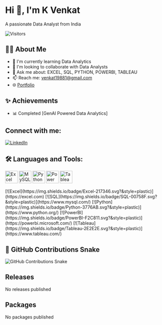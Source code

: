 # Hi 👋, I'm K Venkat

A passionate Data Analyst from India

![Visitors](https://api.visitorbadge.io/api/VisitorHit?user=venkat-analytics&repo=venkat-analytics&countColor=%23263759)

## 👨‍💻 About Me
- 🔭 I'm currently learning Data Analytics
- 🤝 I'm looking to collaborate with Data Analysts
- 💬 Ask me about: EXCEL, SQL, PYTHON, POWERBI, TABLEAU
- 📫 Reach me: venkat19881@gmail.com
- 🌐 [Portfolio](https://venkat-analytics.github.io/Portfolio/) 

## ✨ Achievements
- 📊 Completed [GenAI Powered Data Analytics] 

## Connect with me:
[![LinkedIn](https://simpleicons.org/icons/linkedin.svg)](https://www.linkedin.com/in/venkat-7b97334/)
## 🛠 Languages and Tools:
<p align="left">
  <img src="https://cdn.simpleicons.org/microsoftexcel" alt="Excel" width="40" height="40"/>
  <img src="https://cdn.simpleicons.org/mysql" alt="MySQL" width="40" height="40"/>
  <img src="https://cdn.simpleicons.org/python" alt="Python" width="40" height="40"/>
  <img src="https://cdn.simpleicons.org/powerbi" alt="Power BI" width="40" height="40"/>
  <img src="https://cdn.simpleicons.org/tableau" alt="Tableau" width="40" height="40"/>
</p>
[![Excel](https://img.shields.io/badge/Excel-217346.svg?&style=plastic)](https://excel.com)
[![SQL](https://img.shields.io/badge/SQL-00758F.svg?&style=plastic)](https://www.mysql.com/)
[![Python](https://img.shields.io/badge/Python-3776AB.svg?&style=plastic)](https://www.python.org/)
[![PowerBI](https://img.shields.io/badge/PowerBI-F2C811.svg?&style=plastic)](https://powerbi.microsoft.com/)
[![Tableau](https://img.shields.io/badge/Tableau-2E2E2E.svg?&style=plastic)](https://www.tableau.com/)

## 🐍 GitHub Contributions Snake
![GitHub Contributions Snake](https://raw.githubusercontent.com/venkat-analytics/venkat-analytics/output/github-contribution-grid-snake.svg)

## Releases
No releases published

## Packages
No packages published

